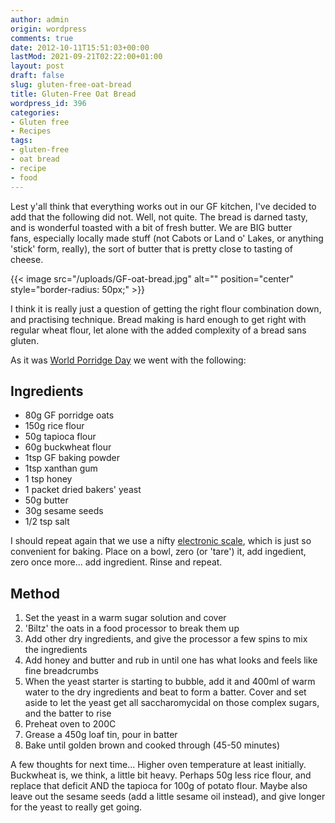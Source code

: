 ```yaml
---
author: admin
origin: wordpress
comments: true
date: 2012-10-11T15:51:03+00:00
lastMod: 2021-09-21T02:22:00+01:00
layout: post
draft: false
slug: gluten-free-oat-bread
title: Gluten-Free Oat Bread
wordpress_id: 396
categories:
- Gluten free
- Recipes
tags:
- gluten-free
- oat bread
- recipe
- food
---
```


Lest y'all think that everything works out in our GF kitchen, I've decided to add that the following did not. Well, not quite. The bread is darned tasty, and is wonderful toasted with a bit of fresh butter. We are BIG butter fans, especially locally made stuff (not Cabots or Land o' Lakes, or anything 'stick' form, really), the sort of butter that is pretty close to tasting of cheese.

{{< image src="/uploads/GF-oat-bread.jpg" alt="" position="center" style="border-radius: 50px;" >}}

I think it is really just a question of getting the right flour combination down, and practising technique. Bread making is hard enough to get right with regular wheat flour, let alone with the added complexity of a bread sans gluten.

As it was [World Porridge Day](http://www.goldenspurtle.com/world-porridge-day/) we went with the following:

## Ingredients
- 80g GF porridge oats
- 150g rice flour
- 50g tapioca flour
- 60g buckwheat flour
- 1tsp GF baking powder
- 1tsp xanthan gum
- 1 tsp honey
- 1 packet dried bakers' yeast
- 50g butter
- 30g sesame seeds
- 1/2 tsp salt

I should repeat again that we use a nifty [electronic scale](http://www.polyvore.com/bamboo_kitchen_scale/thing?id=37829006), which is just so convenient for baking. Place on a bowl, zero (or 'tare') it, add ingedient, zero once more... add ingredient. Rinse and repeat.

## Method
1. Set the yeast in a warm sugar solution and cover
1. 'Biltz' the oats in a food processor to break them up
1. Add other dry ingredients, and give the processor a few spins to mix the ingredients
1. Add honey and butter and rub in until one has what looks and feels like fine breadcrumbs
1. When the yeast starter is starting to bubble, add it and 400ml of warm water to the dry ingredients and beat to form a batter. Cover and set aside to let the yeast get all saccharomycidal on those complex sugars, and the batter to rise
1. Preheat oven to 200C
1. Grease a 450g loaf tin, pour in batter
1. Bake until golden brown and cooked through (45-50 minutes)

A few thoughts for next time... Higher oven temperature at least initially. Buckwheat is, we think, a little bit heavy. Perhaps 50g less rice flour, and replace that deficit AND the tapioca for 100g of potato flour. Maybe also leave out the sesame seeds (add a little sesame oil instead), and give longer for the yeast to really get going.
